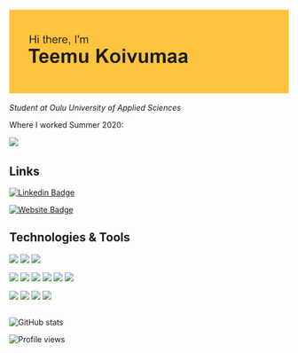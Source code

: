 ![Header Image](https://github.com/Teemukoivumaa/Teemukoivumaa/blob/master/header.png)

<p><em>Student at Oulu University of Applied Sciences</em></p>
<p>Where I worked Summer 2020:</p>

![](https://img.shields.io/badge/-Nokia-124191?style=flat-square&logo=Nokia&logoColor=white)

## Links
[![Linkedin Badge](https://img.shields.io/badge/-TeemuKoivumaa-blue?style=flat-square&logo=Linkedin&logoColor=white&link=https://www.linkedin.com/in/teemukoivumaa/)](https://www.linkedin.com/in/teemukoivumaa/)

[![Website Badge](https://img.shields.io/badge/-teemukoivumaa.github.io/website/-e34f26?style=flat-square&logo=HTML5&logoColor=white&&link=teemukoivumaa.github.io/website/)](https://teemukoivumaa.github.io/website/)

## Technologies & Tools
![](https://img.shields.io/badge/MainOS-Win10-informational?style=flat&logo=windows&logoColor=white&color=FFC43D)
![](https://img.shields.io/badge/SecondaryOS-Linux-informational?style=flat&logo=linux&logoColor=white&color=FFC43D)
![](https://img.shields.io/badge/MainEditor-VSCode-informational?style=flat&logo=visual-studio-code&logoColor=white&color=FFC43D)

![](https://img.shields.io/badge/Code-JavaScript-informational?style=flat&logo=javascript&logoColor=white&color=FFC43D)
![](https://img.shields.io/badge/Code-React-informational?style=flat&logo=react&logoColor=white&color=FFC43D)
![](https://img.shields.io/badge/Code-Python-informational?style=flat&logo=python&logoColor=white&color=FFC43D)
![](https://img.shields.io/badge/Code-Java-informational?style=flat&logo=java&logoColor=white&color=FFC43D)
![](https://img.shields.io/badge/Code-Android-informational?style=flat&logo=android&logoColor=white&color=FFC43D)
![](https://img.shields.io/badge/Shell-Bash-informational?style=flat&logo=gnu-bash&logoColor=white&color=FFC43D)

![](https://img.shields.io/badge/Tools-MySQL-informational?style=flat&logo=MySQL&logoColor=white&color=FFC43D)
![](https://img.shields.io/badge/Tools-Git-informational?style=flat&logo=git&logoColor=white&color=FFC43D)
![](https://img.shields.io/badge/Tools-RaspberryPi-informational?style=flat&logo=raspberry-pi&logoColor=white&color=FFC43D)
![](https://img.shields.io/badge/Tools-Arduino-informational?style=flat&logo=arduino&logoColor=white&color=FFC43D)

##
![GitHub stats](https://github-readme-stats.vercel.app/api?username=Teemukoivumaa&show_icons=true)  

![Profile views](https://gpvc.arturio.dev/Teemukoivumaa)  
<!--
**Teemukoivumaa/Teemukoivumaa** is a ✨ _special_ ✨ repository because its `README.md` (this file) appears on your GitHub profile.

Here are some ideas to get you started:

- 🔭 I’m currently working on ...
- 🌱 I’m currently learning ...
- 👯 I’m looking to collaborate on ...
- 🤔 I’m looking for help with ...
- 💬 Ask me about ...
- 📫 How to reach me: ...
- 😄 Pronouns: ...
- ⚡ Fun fact: ...
-->
